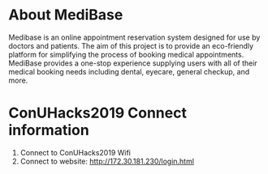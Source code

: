 # About MediBase
Medibase is an online appointment reservation system designed for use by doctors and patients. The aim of this project is to provide an eco-friendly platform for simplifying the process of booking medical appointments. MediBase provides a one-stop experience supplying users with all of their medical booking needs including dental, eyecare, general checkup, and more.


# ConUHacks2019 Connect information
1. Connect to ConUHacks2019 Wifi
2. Connect to website: http://172.30.181.230/login.html
